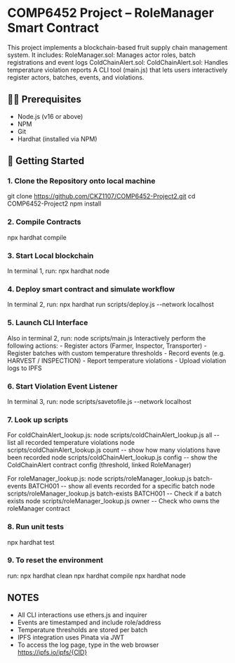 # COMP6452 Project – RoleManager Smart Contract
This project implements a blockchain-based fruit supply chain management system. It includes:
RoleManager.sol: Manages actor roles, batch registrations and event logs
ColdChainAlert.sol: ColdChainAlert.sol: Handles temperature violation reports
A CLI tool (main.js) that lets users interactively register actors, batches, events, and violations.

## 🧑‍💻 Prerequisites

- Node.js (v16 or above)
- NPM
- Git
- Hardhat (installed via NPM)

## 🚀 Getting Started

### 1. Clone the Repository onto local machine
git clone https://github.com/CKZ1107/COMP6452-Project2.git
cd COMP6452-Project2
npm install

### 2. Compile Contracts
npx hardhat compile

### 3. Start Local blockchain
In terminal 1, run:
npx hardhat node

### 4. Deploy smart contract and simulate workflow
In terminal 2, run:
npx hardhat run scripts/deploy.js --network localhost

### 5. Launch CLI Interface
Also in terminal 2, run:
node scripts/main.js
Interactively perform the following actions:
    -   Register actors (Farmer, Inspector, Transporter)
    -   Register batches with custom temperature thresholds
    -   Record events (e.g. HARVEST / INSPECTION)
    -   Report temperature violations
    -   Upload violation logs to IPFS

### 6. Start Violation Event Listener
In terminal 3, run:
node scripts/savetofile.js --network localhost

### 7. Look up scripts
For coldChainAlert_lookup.js:
node scripts/coldChainAlert_lookup.js all
    -- list all recorded temperature violations
node scripts/coldChainAlert_lookup.js count
    -- show how many violations have been recorded
node scripts/coldChainAlert_lookup.js config
    -- show the ColdChainAlert contract config (threshold, linked RoleManager)

For roleManager_lookup.js:
node scripts/roleManager_lookup.js batch-events BATCH001
    -- show all events recorded for a specific batch
node scripts/roleManager_lookup.js batch-exists BATCH001
    -- Check if a batch exists
node scripts/roleManager_lookup.js owner
    -- Check who owns the roleManager contract

### 8. Run unit tests
npx hardhat test

### 9. To reset the environment
run:
npx hardhat clean
npx hardhat compile
npx hardhat node

## NOTES
 - All CLI interactions use ethers.js and inquirer
 - Events are timestamped and include role/address
 - Temperature thresholds are stored per batch
 - IPFS integration uses Pinata via JWT
 - To access the log page, type in the web browser
 https://ipfs.io/ipfs/{CID}


 





